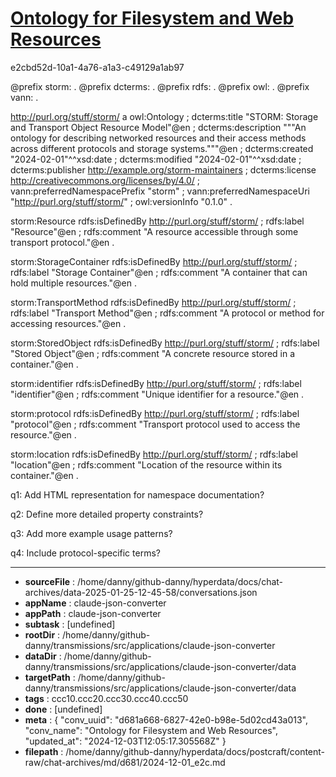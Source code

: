 # [Ontology for Filesystem and Web Resources](https://claude.ai/chat/d681a668-6827-42e0-b98e-5d02cd43a013)

e2cbd52d-10a1-4a76-a1a3-c49129a1ab97

 <antArtifact identifier="storm-namespace" type="application/vnd.ant.code" language="turtle" title="STORM Namespace Document">
@prefix storm: <http://purl.org/stuff/storm/> .
@prefix dcterms: <http://purl.org/dc/terms/> .
@prefix rdfs: <http://www.w3.org/2000/01/rdf-schema#> .
@prefix owl: <http://www.w3.org/2002/07/owl#> .
@prefix vann: <http://purl.org/vocab/vann/> .

<http://purl.org/stuff/storm/>
    a owl:Ontology ;
    dcterms:title "STORM: Storage and Transport Object Resource Model"@en ;
    dcterms:description """An ontology for describing networked resources and their access methods across different protocols and storage systems."""@en ;
    dcterms:created "2024-02-01"^^xsd:date ;
    dcterms:modified "2024-02-01"^^xsd:date ;
    dcterms:publisher <http://example.org/storm-maintainers> ;
    dcterms:license <http://creativecommons.org/licenses/by/4.0/> ;
    vann:preferredNamespacePrefix "storm" ;
    vann:preferredNamespaceUri "http://purl.org/stuff/storm/" ;
    owl:versionInfo "0.1.0" .

storm:Resource 
    rdfs:isDefinedBy <http://purl.org/stuff/storm/> ;
    rdfs:label "Resource"@en ;
    rdfs:comment "A resource accessible through some transport protocol."@en .

storm:StorageContainer 
    rdfs:isDefinedBy <http://purl.org/stuff/storm/> ;
    rdfs:label "Storage Container"@en ;
    rdfs:comment "A container that can hold multiple resources."@en .

storm:TransportMethod 
    rdfs:isDefinedBy <http://purl.org/stuff/storm/> ;
    rdfs:label "Transport Method"@en ;
    rdfs:comment "A protocol or method for accessing resources."@en .

storm:StoredObject 
    rdfs:isDefinedBy <http://purl.org/stuff/storm/> ;
    rdfs:label "Stored Object"@en ;
    rdfs:comment "A concrete resource stored in a container."@en .

storm:identifier 
    rdfs:isDefinedBy <http://purl.org/stuff/storm/> ;
    rdfs:label "identifier"@en ;
    rdfs:comment "Unique identifier for a resource."@en .

storm:protocol 
    rdfs:isDefinedBy <http://purl.org/stuff/storm/> ;
    rdfs:label "protocol"@en ;
    rdfs:comment "Transport protocol used to access the resource."@en .

storm:location 
    rdfs:isDefinedBy <http://purl.org/stuff/storm/> ;
    rdfs:label "location"@en ;
    rdfs:comment "Location of the resource within its container."@en .
</antArtifact>

q1: Add HTML representation for namespace documentation?

q2: Define more detailed property constraints?

q3: Add more example usage patterns?

q4: Include protocol-specific terms?

---

* **sourceFile** : /home/danny/github-danny/hyperdata/docs/chat-archives/data-2025-01-25-12-45-58/conversations.json
* **appName** : claude-json-converter
* **appPath** : claude-json-converter
* **subtask** : [undefined]
* **rootDir** : /home/danny/github-danny/transmissions/src/applications/claude-json-converter
* **dataDir** : /home/danny/github-danny/transmissions/src/applications/claude-json-converter/data
* **targetPath** : /home/danny/github-danny/transmissions/src/applications/claude-json-converter/data
* **tags** : ccc10.ccc20.ccc30.ccc40.ccc50
* **done** : [undefined]
* **meta** : {
  "conv_uuid": "d681a668-6827-42e0-b98e-5d02cd43a013",
  "conv_name": "Ontology for Filesystem and Web Resources",
  "updated_at": "2024-12-03T12:05:17.305568Z"
}
* **filepath** : /home/danny/github-danny/hyperdata/docs/postcraft/content-raw/chat-archives/md/d681/2024-12-01_e2c.md